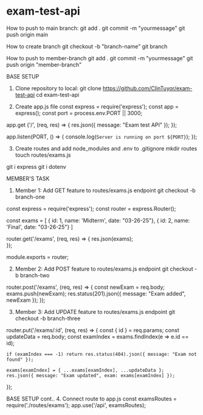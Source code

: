 # exam-test-api


How to push to main branch:
git add .
git commit -m "yourmessage"
git push origin main

How to create branch
git checkout -b "branch-name"
git branch

How to push to member-branch
git add .
git commit -m "yourmessage"
git push origin "member-branch"

BASE SETUP
1. Clone repository to local:
git clone https://github.com/ClinTuyor/exam-test-api
cd exam-test-api

2. Create app.js file
const express = require('express');
const app = express();
const port = process.env.PORT || 3000;

app.get ('/', (req, res) => {
    res.json({ message: "Exam test API" });
});

app.listen(PORT, () => {
    console.log(`Server is running on port ${PORT}`);
});

3. Create routes and add node_modules and .env to .gitignore
mkdir routes
touch routes/exams.js

git i express
git i dotenv

MEMBER'S TASK
1. Member 1: Add GET feature to routes/exams.js endpoint
git checkout -b branch-one

const express = require('express');
const router = express.Router();

const exams = [
    { id: 1, name: 'Midterm', date: "03-26-25"},
    { id: 2, name: 'Final', date: "03-26-25"}
]

router.get('/exams', (req, res) => {
    res.json(exams);    
});

module.exports = router;

2. Member 2: Add POST feature to routes/exams.js endpoint
git checkout -b branch-two

router.post('/exams', (req, res) => {
    const newExam = req.body;
    exams.push(newExam);
    res.status(201).json({ message: "Exam added", newExam });
});

3. Member 3: Add UPDATE feature to routes/exams.js endpoint
git checkout -b branch-three

router.put('/exams/:id', (req, res) => {
    const { id } = req.params;
    const updateData = req.body;
    const examIndex = exams.findIndex(e => e.id == id);

    if (examIndex === -1) return res.status(404).json({ message: "Exam not found" });

    exams[examIndex] = { ...exams[examIndex], ...updateData };
    res.json({ message: "Exam updated", exam: exams[examIndex] });
});

BASE SETUP cont..
4. Connect route to app.js
const examsRoutes = require('./routes/exams');
app.use('/api', examsRoutes);
